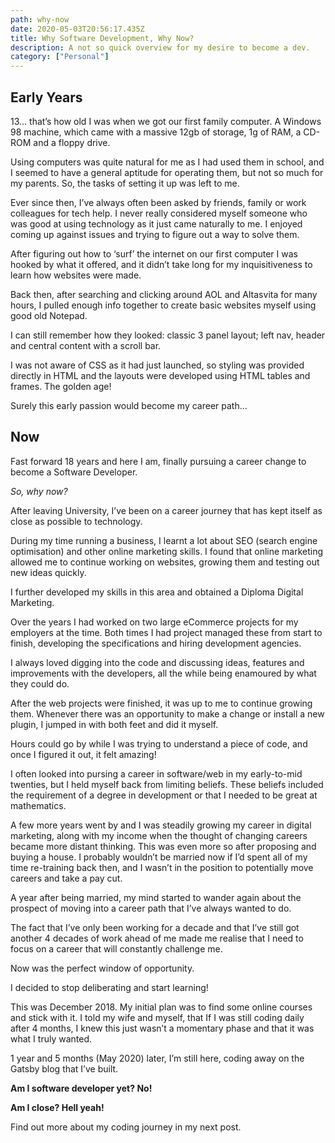 ```yaml
---
path: why-now
date: 2020-05-03T20:56:17.435Z
title: Why Software Development, Why Now?
description: A not so quick overview for my desire to become a dev.
category: ["Personal"]
---
```

## **Early Years**

13… that’s how old I was when we got our first family computer. A Windows 98 machine, which came with a massive 12gb of storage, 1g of RAM, a CD-ROM and a floppy drive.

Using computers was quite natural for me as I had used them in school, and I seemed to have a general aptitude for operating them, but not so much for my parents. So, the tasks of setting it up was left to me.

Ever since then, I’ve always often been asked by friends, family or work colleagues for tech help. I never really considered myself someone who was good at using technology as it just came naturally to me. I enjoyed coming up against issues and trying to figure out a way to solve them.

After figuring out how to ‘surf’ the internet on our first computer I was hooked by what it offered, and it didn’t take long for my inquisitiveness to learn how websites were made.

Back then, after searching and clicking around AOL and Altasvita for many hours, I pulled enough info together to create basic websites myself using good old Notepad.

I can still remember how they looked: classic 3 panel layout; left nav, header and central content with a scroll bar.

I was not aware of CSS as it had just launched, so styling was provided directly in HTML and the layouts were developed using HTML tables and frames. The golden age!

Surely this early passion would become my career path...

## **Now**

Fast forward 18 years and here I am, finally pursuing a career change to become a Software Developer.

*So, why now?*

After leaving University, I’ve been on a career journey that has kept itself as close as possible to technology.

During my time running a business, I learnt a lot about SEO (search engine optimisation) and other online marketing skills. I found that online marketing allowed me to continue working on websites, growing them and testing out new ideas quickly.

I further developed my skills in this area and obtained a Diploma Digital Marketing.

Over the years I had worked on two large eCommerce projects for my employers at the time. Both times I had project managed these from start to finish, developing the specifications and hiring development agencies.

I always loved digging into the code and discussing ideas, features and improvements with the developers, all the while being enamoured by what they could do.

After the web projects were finished, it was up to me to continue growing them. Whenever there was an opportunity to make a change or install a new plugin, I jumped in with both feet and did it myself.

Hours could go by while I was trying to understand a piece of code, and once I figured it out, it felt amazing!

I often looked into pursing a career in software/web in my early-to-mid twenties, but I held myself back from limiting beliefs. These beliefs included the requirement of a degree in development or that I needed to be great at mathematics.

A few more years went by and I was steadily growing my career in digital marketing, along with my income when the thought of changing careers became more distant thinking. This was even more so after proposing and buying a house. I probably wouldn’t be married now if I’d spent all of my time re-training back then, and I wasn’t in the position to potentially move careers and take a pay cut.

A year after being married, my mind started to wander again about the prospect of moving into a career path that I’ve always wanted to do.

The fact that I’ve only been working for a decade and that I’ve still got another 4 decades of work ahead of me made me realise that I need to focus on a career that will constantly challenge me.

Now was the perfect window of opportunity.

I decided to stop deliberating and start learning!

This was December 2018. My initial plan was to find some online courses and stick with it. I told my wife and myself, that If I was still coding daily after 4 months, I knew this just wasn’t a momentary phase and that it was what I truly wanted.

1 year and 5 months (May 2020) later, I’m still here, coding away on the Gatsby blog that I’ve built.

**Am I software developer yet? No!**

**Am I close? Hell yeah!**

Find out more about my coding journey in my next post.